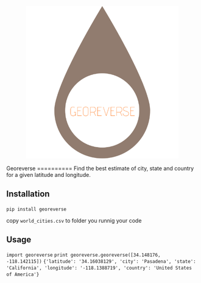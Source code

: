 <p align="center">
  <img src="https://github.com/MBoustani/Georeverse/raw/master/logo.png"  width="400"/>
</p>
Georeverse
==========
Find the best estimate of city, state and country for a given latitude and longitude.


## Installation

`pip install georeverse`

copy `world_cities.csv` to folder you runnig your code

## Usage

`import georeverse`
`print georeverse.georeverse([34.148176, -118.142115])`
`{'latitude': '34.16038129', 'city': 'Pasadena', 'state': 'California', 'longitude': '-118.1388719', 'country': 'United States of America'}`
